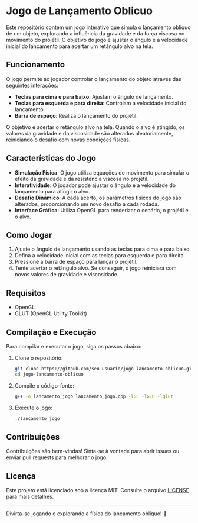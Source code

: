 # Jogo de Lançamento Oblicuo

Este repositório contém um jogo interativo que simula o lançamento oblíquo de um objeto, explorando a influência da gravidade e da força viscosa no movimento do projétil. O objetivo do jogo é ajustar o ângulo e a velocidade inicial do lançamento para acertar um retângulo alvo na tela.

## Funcionamento

O jogo permite ao jogador controlar o lançamento do objeto através das seguintes interações:

- **Teclas para cima e para baixo**: Ajustam o ângulo de lançamento.
- **Teclas para esquerda e para direita**: Controlam a velocidade inicial do lançamento.
- **Barra de espaço**: Realiza o lançamento do projétil.

O objetivo é acertar o retângulo alvo na tela. Quando o alvo é atingido, os valores da gravidade e da viscosidade são alterados aleatoriamente, reiniciando o desafio com novas condições físicas.

## Características do Jogo

- **Simulação Física**: O jogo utiliza equações de movimento para simular o efeito da gravidade e da resistência viscosa no projétil.
- **Interatividade**: O jogador pode ajustar o ângulo e a velocidade do lançamento para atingir o alvo.
- **Desafio Dinâmico**: A cada acerto, os parâmetros físicos do jogo são alterados, proporcionando um novo desafio a cada rodada.
- **Interface Gráfica**: Utiliza OpenGL para renderizar o cenário, o projétil e o alvo.

## Como Jogar

1. Ajuste o ângulo de lançamento usando as teclas para cima e para baixo.
2. Defina a velocidade inicial com as teclas para esquerda e para direita.
3. Pressione a barra de espaço para lançar o projétil.
4. Tente acertar o retângulo alvo. Se conseguir, o jogo reiniciará com novos valores de gravidade e viscosidade.

## Requisitos

- OpenGL
- GLUT (OpenGL Utility Toolkit)

## Compilação e Execução

Para compilar e executar o jogo, siga os passos abaixo:

1. Clone o repositório:
   ```bash
   git clone https://github.com/seu-usuario/jogo-lancamento-oblicuo.git
   cd jogo-lancamento-oblicuo
   ```

2. Compile o código-fonte:
   ```bash
   g++ -o lancamento_jogo lancamento_jogo.cpp -lGL -lGLU -lglut
   ```

3. Execute o jogo:
   ```bash
   ./lancamento_jogo
   ```

## Contribuições

Contribuições são bem-vindas! Sinta-se à vontade para abrir issues ou enviar pull requests para melhorar o jogo.

## Licença

Este projeto está licenciado sob a licença MIT. Consulte o arquivo [LICENSE](LICENSE) para mais detalhes.

---

Divirta-se jogando e explorando a física do lançamento oblíquo! 🚀
